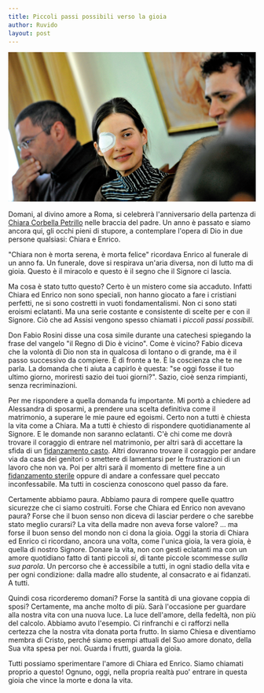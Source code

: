 ```yaml
---
title: Piccoli passi possibili verso la gioia
author: Ruvido
layout: post
---
```


![](/img/posts/chiara-corbella.png)

Domani, al divino amore a Roma, si celebrerà l'anniversario della partenza di [Chiara Corbella Petrillo](http://www.chiaracorbellapetrillo.it) nelle braccia del padre.  Un anno è passato e siamo ancora qui, gli occhi pieni di stupore, a contemplare l'opera di Dio in due persone qualsiasi: Chiara e Enrico.

"Chiara non è morta serena, è morta felice" ricordava Enrico al funerale di un anno fa. Un funerale, dove si respirava un'aria diversa, non di lutto ma di gioia. Questo è il miracolo e questo è il segno che il Signore ci lascia.

Ma cosa è stato tutto questo? Certo è un mistero come sia accaduto. Infatti Chiara ed Enrico non sono speciali, non hanno giocato a fare i cristiani perfetti, ne si sono costretti in vuoti fondamentalismi. Non ci sono stati eroismi eclatanti. Ma una serie costante e consistente di scelte per e con il Signore. Ciò che ad Assisi vengono spesso chiamati i *piccoli passi possibili*.

Don Fabio Rosini disse una cosa simile durante una catechesi spiegando la frase del vangelo "il Regno di Dio è vicino".  Come è vicino? Fabio diceva che la volontà di Dio  non sta in qualcosa di lontano o di grande, ma è il passo successivo da compiere. È di fronte a te. È la coscienza che te ne parla. La domanda che ti aiuta a capirlo è questa: "se oggi fosse il tuo ultimo giorno, moriresti sazio dei tuoi giorni?". Sazio, cioè senza rimpianti, senza recriminazioni.

Per me rispondere a quella domanda fu importante. Mi portò a chiedere ad Alessandra di sposarmi, a prendere una scelta definitiva come il matrimonio, a superare le mie paure ed egoismi. Certo non a tutti è chiesta la vita come a Chiara. Ma a tutti è chiesto di rispondere quotidianamente al Signore. E le domande non saranno eclatanti. C'è chi come me dovrà trovare il coraggio di entrare nel matrimonio, per altri sarà di accettare la sfida di un [fidanzamento casto](http://5p2p.it/2013/05/10/castita-liberta.html). Altri dovranno trovare il coraggio per andare via da casa dei genitori o smettere di lamentarsi per le frustrazioni di un lavoro che non va. Poi per altri sarà il momento di mettere fine a un [fidanzamento sterile](http://5p2p.it/2013/04/20/la-donna-della-mia-vita.html) oppure di andare a confessare quel peccato inconfessabile. Ma tutti in coscienza conoscono quel passo da fare. 

Certamente abbiamo paura. Abbiamo paura di rompere quelle quattro sicurezze che ci siamo costruiti. Forse che Chiara ed Enrico non avevano paura? Forse che il buon senso non diceva di lasciar perdere o che sarebbe stato meglio curarsi? La vita della madre non aveva forse valore? ... ma forse il buon senso del mondo non ci dona la gioia. Oggi la storia di Chiara ed Enrico ci ricordano, ancora una volta, come l'unica gioia, la vera gioia, è quella di nostro Signore. Donare la vita, non con gesti eclatanti ma con un amore quotidiano fatto di tanti piccoli *si*, di tante piccole scommesse *sulla sua parola*. Un percorso che è accessibile a tutti, in ogni stadio della vita e per ogni condizione: dalla madre allo studente, al consacrato e ai fidanzati. A tutti.

Quindi cosa ricorderemo domani? Forse la santità di una giovane coppia di sposi? Certamente, ma anche molto di più. Sarà l'occasione per guardare alla nostra vita con una nuova luce. La luce dell'amore, della fedeltà, non più del calcolo. Abbiamo avuto l'esempio. Ci rinfranchi e ci rafforzi nella certezza che la nostra vita donata porta frutto.  In siamo Chiesa e diventiamo membra di Cristo, perché siamo esempi attuali del Suo amore donato, della Sua vita spesa per noi. Guarda i frutti, guarda la gioia.

Tutti possiamo sperimentare l'amore di Chiara ed Enrico. Siamo chiamati proprio a questo! Ognuno, oggi, nella propria realtà puo' entrare in questa gioia che vince la morte e dona la vita.



 